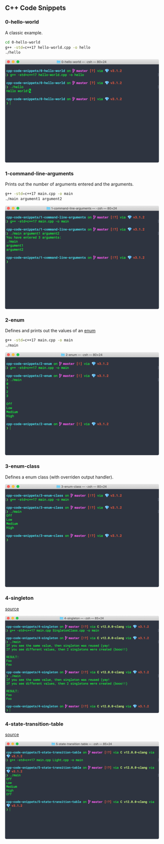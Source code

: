 ## C++ Code Snippets

### 0-hello-world

A classic example.

```bash
cd 0-hello-world
g++ -std=c++17 hello-world.cpp -o hello
./hello
```

![hello-world](images/0-hello-world.png)

### 1-command-line-arguments

Prints out the number of arguments entered and the arguments.

```bash
g++ -std=c++17 main.cpp -o main
./main argument1 argument2
```

![command-line-arguments](images/1-command-line-arguments.png)

### 2-enum

Defines and prints out the values of an [enum](https://en.cppreference.com/w/cpp/language/enum)

```bash
g++ -std=c++17 main.cpp -o main
./main
```

![enum](images/2-enum.png)

### 3-enum-class

Defines a enum class (with overriden output handler).

![enum-class](images/3-enum-class.png)

### 4-singleton

[source](https://refactoring.guru/design-patterns/singleton/cpp/example#example-1)

![singleton](images/4-singleton.png)

### 4-state-transition-table

[source](https://www.aleksandrhovhannisyan.com/blog/implementing-a-finite-state-machine-in-cpp/)

![state-transition-table](images/5-state-transition-table.png)